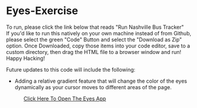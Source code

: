# Eyes-Exercise

To run, please click the link below that reads "Run Nashville Bus Tracker"
<br>
If you'd like to run this natively on your own machine instead of from Github, please select the green "Code" Button and select the "Download as Zip" option. Once Downloaded, copy those items into your code editor, save to a custom directory, then drag the HTML file to a browser window and run! Happy Hacking!


Future updates to this code will include the following:
<ul>
<li> Adding a relative gradient feature that will change the color of the eyes dynamically as your cursor moves to different areas of the page.</li>
<ul>
  
  
  
<a href="https://jsdavis92.github.io/Eyes-Exercise/">Click Here To Open The Eyes App</a>

